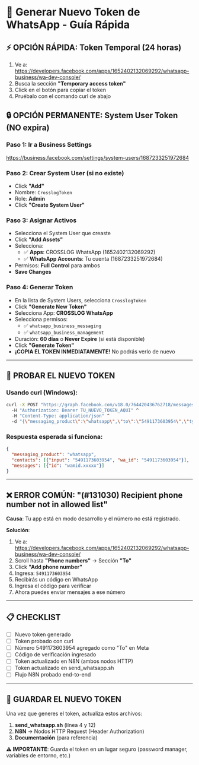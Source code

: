 # 🔑 Generar Nuevo Token de WhatsApp - Guía Rápida

## ⚡ OPCIÓN RÁPIDA: Token Temporal (24 horas)

1. Ve a: https://developers.facebook.com/apps/1652402132069292/whatsapp-business/wa-dev-console/
2. Busca la sección **"Temporary access token"**
3. Click en el botón para copiar el token
4. Pruébalo con el comando curl de abajo

## 🔒 OPCIÓN PERMANENTE: System User Token (NO expira)

### Paso 1: Ir a Business Settings
https://business.facebook.com/settings/system-users/1687233251972684

### Paso 2: Crear System User (si no existe)
- Click **"Add"**
- Nombre: `CrosslogToken`
- Role: **Admin**
- Click **"Create System User"**

### Paso 3: Asignar Activos
- Selecciona el System User que creaste
- Click **"Add Assets"**
- Selecciona:
  - ✅ **Apps**: CROSSLOG WhatsApp (1652402132069292)
  - ✅ **WhatsApp Accounts**: Tu cuenta (1687233251972684)
- Permisos: **Full Control** para ambos
- **Save Changes**

### Paso 4: Generar Token
- En la lista de System Users, selecciona `CrosslogToken`
- Click **"Generate New Token"**
- Selecciona App: **CROSSLOG WhatsApp**
- Selecciona permisos:
  - ✅ `whatsapp_business_messaging`
  - ✅ `whatsapp_business_management`
- Duración: **60 días** o **Never Expire** (si está disponible)
- Click **"Generate Token"**
- **¡COPIA EL TOKEN INMEDIATAMENTE!** No podrás verlo de nuevo

---

## 🧪 PROBAR EL NUEVO TOKEN

### Usando curl (Windows):

```bash
curl -X POST "https://graph.facebook.com/v18.0/764420436762718/messages" ^
  -H "Authorization: Bearer TU_NUEVO_TOKEN_AQUI" ^
  -H "Content-Type: application/json" ^
  -d "{\"messaging_product\":\"whatsapp\",\"to\":\"5491173603954\",\"type\":\"text\",\"text\":{\"body\":\"Test desde curl - Token nuevo funcionando!\"}}"
```

### Respuesta esperada si funciona:

```json
{
  "messaging_product": "whatsapp",
  "contacts": [{"input": "5491173603954", "wa_id": "5491173603954"}],
  "messages": [{"id": "wamid.xxxxx"}]
}
```

---

## ❌ ERROR COMÚN: "(#131030) Recipient phone number not in allowed list"

**Causa**: Tu app está en modo desarrollo y el número no está registrado.

**Solución**:

1. Ve a: https://developers.facebook.com/apps/1652402132069292/whatsapp-business/wa-dev-console/
2. Scroll hasta **"Phone numbers"** → Sección **"To"**
3. Click **"Add phone number"**
4. Ingresa: `5491173603954`
5. Recibirás un código en WhatsApp
6. Ingresa el código para verificar
7. Ahora puedes enviar mensajes a ese número

---

## 📋 CHECKLIST

- [ ] Nuevo token generado
- [ ] Token probado con curl
- [ ] Número 5491173603954 agregado como "To" en Meta
- [ ] Código de verificación ingresado
- [ ] Token actualizado en N8N (ambos nodos HTTP)
- [ ] Token actualizado en send_whatsapp.sh
- [ ] Flujo N8N probado end-to-end

---

## 📝 GUARDAR EL NUEVO TOKEN

Una vez que generes el token, actualiza estos archivos:

1. **send_whatsapp.sh** (línea 4 y 12)
2. **N8N** → Nodos HTTP Request (Header Authorization)
3. **Documentación** (para referencia)

**⚠️ IMPORTANTE**: Guarda el token en un lugar seguro (password manager, variables de entorno, etc.)
